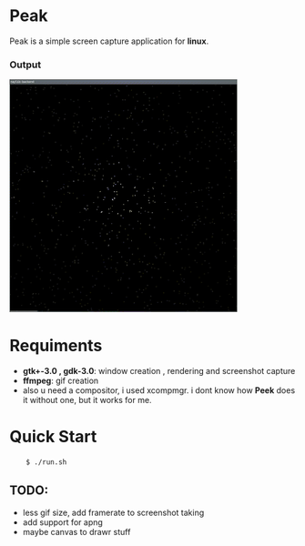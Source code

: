 # Peak
Peak is a simple screen capture application for **linux**.


### Output
<img src="./peak_output.gif" width=400 alt="Peak output" />    


# Requiments
- **gtk+-3.0 , gdk-3.0**: window creation , rendering and screenshot capture
- **ffmpeg**: gif creation  
- also u need a compositor, i used xcompmgr. i dont know how **Peek** does it without one, but it works for me.

# Quick Start
```bash
    $ ./run.sh
```


## TODO:
- less gif size, add framerate to screenshot taking
- add support for apng
- maybe canvas to drawr stuff
